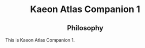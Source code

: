 <h1 align="center">Kaeon Atlas Companion 1</h1>

<h2 align="center">Philosophy</h2>

This is Kaeon Atlas Companion 1.